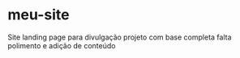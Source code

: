 # meu-site
Site landing page para divulgação 
projeto com base completa
falta polimento e adição de conteúdo
